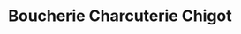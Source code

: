---
title: "Boucherie Charcuterie Chigot"
url: /olby/boucherie-charcuterie-chigot/
shop: boucherie
---